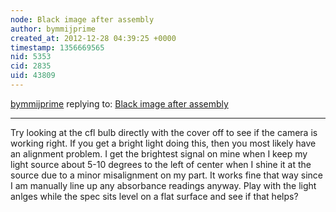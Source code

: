 ```yaml
---
node: Black image after assembly
author: bymmijprime
created_at: 2012-12-28 04:39:25 +0000
timestamp: 1356669565
nid: 5353
cid: 2835
uid: 43809
---
```




[bymmijprime](../profile/bymmijprime) replying to: [Black image after assembly](../notes/brentnewhall/12-26-2012/black-image-after-assembly)

----
Try looking at the cfl bulb directly with the cover off to see if the camera is working right. If you get a bright light doing this, then you most likely have an alignment problem.  I get the brightest signal on mine when I keep my light source about 5-10 degrees to the left of center when I shine it at the source due to a minor misalignment on my part.  It works fine that way since I am manually line up any absorbance readings anyway.  Play with the light anlges while the spec sits level on a flat surface and see if that helps?  